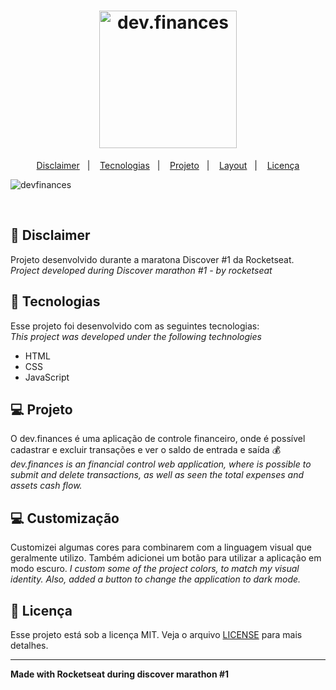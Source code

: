 <h1 align="center">
  <img alt="dev.finances" title="dev.finances" src=".github/logo.svg" width="220px" />
</h1>

<p align="center">
  <a href="#-disclaimer">Disclaimer</a>&nbsp;&nbsp;&nbsp;|&nbsp;&nbsp;&nbsp;
  <a href="#-tecnologias">Tecnologias</a>&nbsp;&nbsp;&nbsp;|&nbsp;&nbsp;&nbsp;
  <a href="#-projeto">Projeto</a>&nbsp;&nbsp;&nbsp;|&nbsp;&nbsp;&nbsp;
  <a href="#-layout">Layout</a>&nbsp;&nbsp;&nbsp;|&nbsp;&nbsp;&nbsp;
  <a href="#memo-licença">Licença</a>
</p>

![devfinances](https://user-images.githubusercontent.com/81590952/114064038-9e538e80-986f-11eb-82b0-283f53dd141b.png)

<br>

## 👷 Disclaimer 

Projeto desenvolvido durante a maratona Discover #1 da Rocketseat. 
<br>
*Project developed during Discover marathon #1 - by rocketseat*

## 🚀 Tecnologias

Esse projeto foi desenvolvido com as seguintes tecnologias:
<br>
*This project was developed under the following technologies*

- HTML
- CSS
- JavaScript

## 💻 Projeto

O dev.finances é uma aplicação de controle financeiro, onde é possível cadastrar e excluir transações e ver o saldo de entrada e saída 💰
<br>
*dev.finances is an financial control web application, where is possible to submit and delete transactions, as well as seen the total expenses and assets cash flow.*

## 💻 Customização

Customizei algumas cores para combinarem com a linguagem visual que geralmente utilizo. Também adicionei um botão para utilizar a aplicação em modo escuro. 
*I custom some of the project colors, to match my visual identity. Also, added a button to change the application to dark mode.*

## 📝 Licença

Esse projeto está sob a licença MIT. Veja o arquivo [LICENSE](LICENSE.md) para mais detalhes.

---

**Made with Rocketseat during discover marathon #1**
